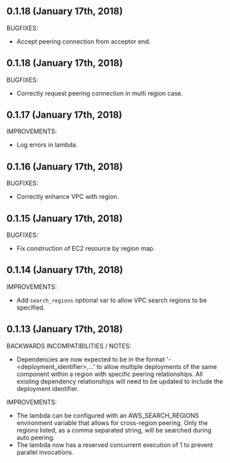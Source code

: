 ## 0.1.18 (January 17th, 2018)

BUGFIXES:

* Accept peering connection from acceptor end.

## 0.1.18 (January 17th, 2018)

BUGFIXES:

* Correctly request peering connection in multi region case.

## 0.1.17 (January 17th, 2018)

IMPROVEMENTS:

* Log errors in lambda.

## 0.1.16 (January 17th, 2018)

BUGFIXES:

* Correctly enhance VPC with region.

## 0.1.15 (January 17th, 2018)

BUGFIXES:

* Fix construction of EC2 resource by region map.

## 0.1.14 (January 17th, 2018)

IMPROVEMENTS:

* Add `search_regions` optional var to allow VPC search regions to be specified.

## 0.1.13 (January 17th, 2018)

BACKWARDS INCOMPATIBILITIES / NOTES:

* Dependencies are now expected to be in the format 
  '<component>-<deployment_identifier>,...' to allow multiple deployments of
  the same component within a region with specific peering relationships. All
  existing dependency relationships will need to be updated to include the
  deployment identifier.
  
IMPROVEMENTS:

* The lambda can be configured with an AWS_SEARCH_REGIONS environment variable
  that allows for cross-region peering. Only the regions listed, as a comma
  separated string, will be searched during auto peering.
* The lambda now has a reserved concurrent execution of 1 to prevent parallel
  invocations.
